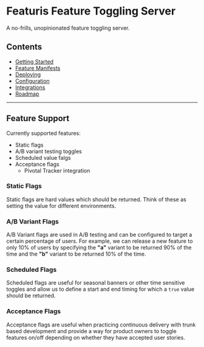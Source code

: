 # Featuris Feature Toggling Server

A no-frills, unopinionated feature toggling server.

## Contents
- [Getting Started](docs/getting-started.md)
- [Feature Manifests](docs/feature-manifests.md)
- [Deploying](docs/deploying.md)
- [Configuration](docs/configuration.md)
- [Integrations](docs/integrations.md)
- [Roadmap](docs/roadmap.md)

- - -

## Feature Support

Currently supported features:
  - Static flags
  - A/B variant testing toggles
  - Scheduled value falgs
  - Acceptance flags
    - Pivotal Tracker integration

### Static Flags
Static flags are hard values which should be returned. Think of these as setting the value for different environments.

### A/B Variant Flags
A/B Variant flags are used in A/B testing and can be configured to target a certain percentage of users. For example, we can release a new feature to only 10% of users by specifying the **"a"** variant to be returned 90% of the time and the **"b"** variant to be returned 10% of the time.

### Scheduled Flags
Scheduled flags are useful for seasonal banners or other time sensitive toggles and allow us to define a start and end timing for which a `true` value should be returned.

### Acceptance Flags
Acceptance flags are useful when practicing continuous delivery with trunk based development and provide a way for product owners to toggle features on/off depending on whether they have accepted user stories.